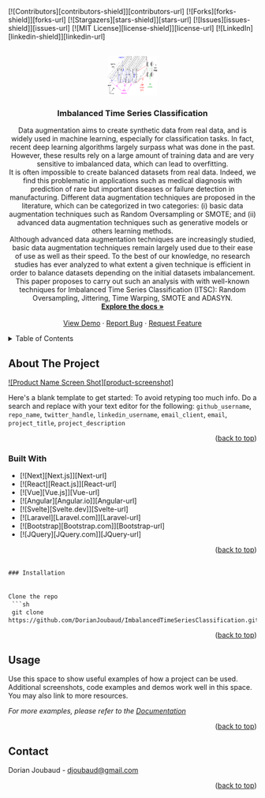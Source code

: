 <!-- Improved compatibility of back to top link: See: https://github.com/othneildrew/Best-README-Template/pull/73 -->
<a name="readme-top"></a>
<!--
*** Thanks for checking out the Best-README-Template. If you have a suggestion
*** that would make this better, please fork the repo and create a pull request
*** or simply open an issue with the tag "enhancement".
*** Don't forget to give the project a star!
*** Thanks again! Now go create something AMAZING! :D
-->



<!-- PROJECT SHIELDS -->
<!--
*** I'm using markdown "reference style" links for readability.
*** Reference links are enclosed in brackets [ ] instead of parentheses ( ).
*** See the bottom of this document for the declaration of the reference variables
*** for contributors-url, forks-url, etc. This is an optional, concise syntax you may use.
*** https://www.markdownguide.org/basic-syntax/#reference-style-links
-->
[![Contributors][contributors-shield]][contributors-url]
[![Forks][forks-shield]][forks-url]
[![Stargazers][stars-shield]][stars-url]
[![Issues][issues-shield]][issues-url]
[![MIT License][license-shield]][license-url]
[![LinkedIn][linkedin-shield]][linkedin-url]



<!-- PROJECT LOGO -->
<br />
<div align="center">
  <a href="https://github.com/DorianJoubaud/ImbalancedTimeSeriesClassification">
    <img src="images/resnet.png" alt="Logo" width="100" height="80">
  </a>

<h3 align="center">Imbalanced Time Series Classification</h3>

  <p align="center">
  Data augmentation aims to create synthetic data from real data, and is widely used in machine learning, especially for classification tasks. In fact, recent deep learning algorithms largely surpass what was done in the past. However, these results rely on a large amount of training data and are very sensitive to imbalanced data, which can lead to overfitting. </br>
  It is often impossible to create balanced datasets from real data. Indeed, we find this problematic in applications such as medical diagnosis with prediction of rare but important diseases or failure detection in manufacturing.
Different data augmentation techniques are proposed in the literature, which can be categorized in two categories: (i) basic data augmentation techniques such as Random Oversampling or SMOTE; and (ii) advanced data augmentation techniques such as generative models or others learning methods.</br>
Although advanced data augmentation techniques are increasingly studied, basic data augmentation techniques remain largely used due to their ease of use as well as their speed. To the best of our knowledge, no research studies has ever analyzed to what extent a given technique is efficient in order to balance datasets depending on the initial datasets imbalancement.</br>
This paper proposes to carry out such an analysis with with well-known techniques for Imbalanced Time Series Classification (ITSC): Random Oversampling, Jittering, Time Warping, SMOTE and ADASYN.
    <br />
    <a href="https://github.com/DorianJoubaud/ImbalancedTimeSeriesClassification"><strong>Explore the docs »</strong></a>
    <br />
    <br />
    <a href="https://github.com/DorianJoubaud/ImbalancedTimeSeriesClassification">View Demo</a>
    ·
    <a href="https://github.com/DorianJoubaud/ImbalancedTimeSeriesClassification/issues">Report Bug</a>
    ·
    <a href="https://github.com/DorianJoubaud/ImbalancedTimeSeriesClassification/issues">Request Feature</a>
  </p>
</div>



<!-- TABLE OF CONTENTS -->
<details>
  <summary>Table of Contents</summary>
  <ol>
    <li>
      <a href="#about-the-project">About The Project</a>
      <ul>
        <li><a href="#built-with">Built With</a></li>
      </ul>
    </li>
    <li>
      <a href="#getting-started">Getting Started</a>
      <ul>
        <li><a href="#prerequisites">Prerequisites</a></li>
        <li><a href="#installation">Installation</a></li>
      </ul>
    </li>
    <li><a href="#usage">Usage</a></li>
    <li><a href="#roadmap">Roadmap</a></li>
    <li><a href="#contributing">Contributing</a></li>
    <li><a href="#license">License</a></li>
    <li><a href="#contact">Contact</a></li>
    <li><a href="#acknowledgments">Acknowledgments</a></li>
  </ol>
</details>



<!-- ABOUT THE PROJECT -->
## About The Project

[![Product Name Screen Shot][product-screenshot]](https://example.com)

Here's a blank template to get started: To avoid retyping too much info. Do a search and replace with your text editor for the following: `github_username`, `repo_name`, `twitter_handle`, `linkedin_username`, `email_client`, `email`, `project_title`, `project_description`

<p align="right">(<a href="#readme-top">back to top</a>)</p>



### Built With

* [![Next][Next.js]][Next-url]
* [![React][React.js]][React-url]
* [![Vue][Vue.js]][Vue-url]
* [![Angular][Angular.io]][Angular-url]
* [![Svelte][Svelte.dev]][Svelte-url]
* [![Laravel][Laravel.com]][Laravel-url]
* [![Bootstrap][Bootstrap.com]][Bootstrap-url]
* [![JQuery][JQuery.com]][JQuery-url]

<p align="right">(<a href="#readme-top">back to top</a>)</p>






  ```

### Installation


 Clone the repo
   ```sh
   git clone https://github.com/DorianJoubaud/ImbalancedTimeSeriesClassification.git
   ```


<p align="right">(<a href="#readme-top">back to top</a>)</p>



<!-- USAGE EXAMPLES -->
## Usage

Use this space to show useful examples of how a project can be used. Additional screenshots, code examples and demos work well in this space. You may also link to more resources.

_For more examples, please refer to the [Documentation](https://example.com)_

<p align="right">(<a href="#readme-top">back to top</a>)</p>











<!-- CONTACT -->
## Contact

Dorian Joubaud - djoubaud@gmail.com



<p align="right">(<a href="#readme-top">back to top</a>)</p>



